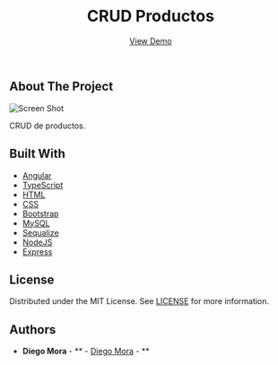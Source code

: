 <br/>
<p align="center">
  <h1 align="center">CRUD Productos</h1>

  <p align="center">
    <a href="https://github.com/MoratDev/crud-productos">View Demo</a>

  </p>
</p>
<br/>

## About The Project

![Screen Shot]([[images/screenshot.png](https://drive.google.com/file/d/1_54K3a9qEfmRzhWDVl_372M3S3sHP4ep/view?usp=share_link)](https://drive.google.com/file/d/1_54K3a9qEfmRzhWDVl_372M3S3sHP4ep/view?usp=share_link))

CRUD de productos.

## Built With

* [Angular]()
* [TypeScript]()
* [HTML]()
* [CSS ]()
* [Bootstrap]()
* [MySQL]()
* [Sequalize]()
* [NodeJS]()
* [Express]()

## License

Distributed under the MIT License. See [LICENSE](https://github.com/MoratDev/crud-productos/blob/main/LICENSE.md) for more information.

## Authors

* **Diego Mora** - ** - [Diego Mora](https://github.com/MoratDev) - **
